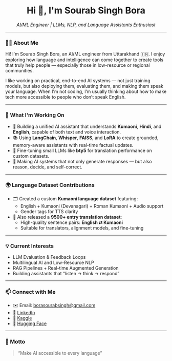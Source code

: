 <h1 align="center">Hi 👋, I'm Sourab Singh Bora</h1>

<p align="center">
  <em>AI/ML Engineer | LLMs, NLP, and Language Assistants Enthusiast</em>
</p>

---

### 👨‍💻 About Me

Hi! I'm Sourab Singh Bora, an AI/ML engineer from Uttarakhand 🇮🇳.
I enjoy exploring how language and intelligence can come together to create tools that truly help people — especially those in low-resource or regional communities.

I like working on practical, end-to-end AI systems — not just training models, but also deploying them, evaluating them, and making them speak your language.
When I'm not coding, I’m usually thinking about how to make tech more accessible to people who don’t speak English.

---

### 🔧 What I'm Working On

- 🤖 Building a unified AI assistant that understands **Kumaoni**, **Hindi**, and **English**, capable of both text and voice interaction.
- 📚 Using **LangChain**, **Whisper**, **FAISS**, and **LoRA** to create grounded, memory-aware assistants with real-time factual updates.
- 💬 Fine-tuning small LLMs like **bty5** for translation performance on custom datasets.
- 🧠 Making AI systems that not only generate responses — but also reason, decide, and self-correct.

---

### 🌍 Language Dataset Contributions

- 🗂️ Created a custom **Kumaoni language dataset** featuring:
  - English + Kumaoni (Devanagari) + Roman Kumaoni + Audio support  
  - Gender tags for TTS clarity
- 🔄 Also released a **9500+ entry translation dataset**:
  - High-quality sentence pairs: **English ⇄ Kumaoni**
  - Suitable for translators, alignment models, and fine-tuning

---

### 💡 Current Interests

- LLM Evaluation & Feedback Loops  
- Multilingual AI and Low-Resource NLP  
- RAG Pipelines + Real-time Augmented Generation  
- Building assistants that “listen → think → respond”

---


### 📫 Connect with Me

- ✉️ Email: borasourabsingh@gmail.com  
- 🔗 [LinkedIn](www.linkedin.com/in/sourab-singh-bora-3b896424b)  
- 🧠 [Kaggle](https://www.kaggle.com/sourabsinghbora)  
- 🤗 [Hugging Face](https://huggingface.co/sourabsb)  

---

### 🎯 Motto

> “Make AI accessible to every language”  
